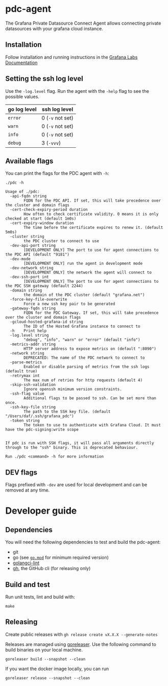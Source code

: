 # pdc-agent

The Grafana Private Datasource Connect Agent allows connecting private datasources with your grafana cloud instance.

## Installation

Follow installation and running instructions in the [Grafana Labs Documentation](https://grafana.com/docs/grafana-cloud/data-configuration/configure-private-datasource-connect/)

## Setting the ssh log level

Use the `-log.level` flag. Run the agent with the `-help` flag to see the possible values.

| go log level | ssh log level    |
| ------------ | ---------------- |
| `error`      | 0 (`-v` not set) |
| `warn`       | 0 (`-v` not set) |
| `info`       | 0 (`-v` not set) |
| `debug`      | 3 (`-vvv`)       |


## Available flags

You can print the flags for the PDC agent with `-h`:

```
./pdc -h         

Usage of ./pdc:
  -api-fqdn string
    	FQDN for the PDC API. If set, this will take precedence over the cluster and domain flags
  -cert-check-expiry-period duration
    	How often to check certificate validity. 0 means it is only checked at start (default 1m0s)
  -cert-expiry-window duration
    	The time before the certificate expires to renew it. (default 5m0s)
  -cluster string
    	the PDC cluster to connect to use
  -dev-api-port string
    	[DEVELOPMENT ONLY] The port to use for agent connections to the PDC API (default "9181")
  -dev-mode
    	[DEVELOPMENT ONLY] run the agent in development mode
  -dev-network string
    	[DEVELOPMENT ONLY] the network the agent will connect to
  -dev-ssh-port int
    	[DEVELOPMENT ONLY] The port to use for agent connections to the PDC SSH gateway (default 2244)
  -domain string
    	the domain of the PDC cluster (default "grafana.net")
  -force-key-file-overwrite
    	Force a new ssh key pair to be generated
  -gateway-fqdn string
    	FQDN for the PDC Gateway. If set, this will take precedence over the cluster and domain flags
  -gcloud-hosted-grafana-id string
    	The ID of the Hosted Grafana instance to connect to
  -h	Print help
  -log.level string
    	"debug", "info", "warn" or "error" (default "info")
  -metrics-addr string
    	HTTP server address to expose metrics on (default ":8090")
  -network string
    	DEPRECATED: The name of the PDC network to connect to
  -parse-metrics
    	Enabled or disable parsing of metrics from the ssh logs (default true)
  -retrymax int
    	The max num of retries for http requests (default 4)
  -skip-ssh-validation
    	Ignore openssh minimum version constraints.
  -ssh-flag value
    	Additional flags to be passed to ssh. Can be set more than once.
  -ssh-key-file string
    	The path to the SSH key file. (default "/Users/daf/.ssh/grafana_pdc")
  -token string
    	The token to use to authenticate with Grafana Cloud. It must have the pdc-signing:write scope


If pdc is run with SSH flags, it will pass all arguments directly through to the "ssh" binary. This is deprecated behaviour.

Run ./pdc <command> -h for more information

```

## DEV flags

Flags prefixed with `-dev` are used for local development and can be removed at any time.

# Developer guide

## Dependencies

You will need the following dependencies to test and build the pdc-agent:

- git
- go (see [`go.mod`](./go.mod) for minimum required version)
- [golangci-lint](https://golangci-lint.run/)
- [gh](https://cli.github.com/), the GitHub cli (for releasing only)


## Build and test

Run unit tests, lint and build with:

```
make
```


## Releasing

Create public releases with `gh release create vX.X.X --generate-notes`

Releases are managed using [goreleaser](https://goreleaser.com/). Use the following command to build binaries on your local machine.

```
goreleaser build --snapshot --clean
```

If you want the docker image locally, you can run

```
goreleaser release --snapshot --clean
```
